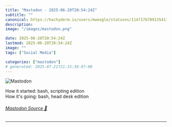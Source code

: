 ```yaml
---
title: "Mastodon - 2025-06-20T20:54:24Z"
subtitle: ""
canonical: https://hachyderm.io/users/mweagle/statuses/114717678913541311
description:
image: "/images/mastodon.png"

date: 2025-06-20T20:54:24Z
lastmod: 2025-06-20T20:54:24Z
image: ""
tags: ["Social Media"]

categories: ["mastodon"]
# generated: 2025-07-21T21:15:38-07:00
---
```

![Mastodon](/images/mastodon.png)

<p>How it started: bash, scripting edition<br />How it&#39;s going: bash, head desk edition</p>


###### [Mastodon Source 🐘](https://hachyderm.io/@mweagle/114717678913541311)

___
